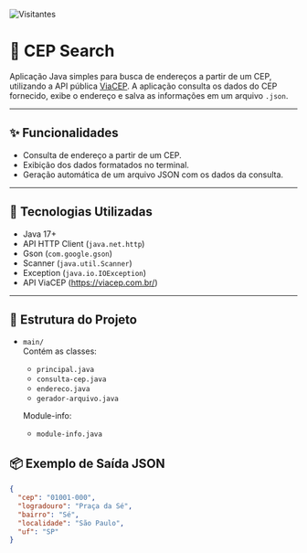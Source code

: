 ![Visitantes](https://komarev.com/ghpvc/?username=leonardoloss&label=Visualizações&color=0e75b6&style=flat)

# 📍 CEP Search

Aplicação Java simples para busca de endereços a partir de um CEP, utilizando a API pública [ViaCEP](https://viacep.com.br/). A aplicação consulta os dados do CEP fornecido, exibe o endereço e salva as informações em um arquivo `.json`.

---

## ✨ Funcionalidades

- Consulta de endereço a partir de um CEP.
- Exibição dos dados formatados no terminal.
- Geração automática de um arquivo JSON com os dados da consulta.

---

## 🧪 Tecnologias Utilizadas

- Java 17+
- API HTTP Client (`java.net.http`)
- Gson (`com.google.gson`)
- Scanner (`java.util.Scanner`)
- Exception (`java.io.IOException`)
- API ViaCEP (https://viacep.com.br/)

---

## 📁 Estrutura do Projeto

- `main/`  
  Contém as classes:  
  - `principal.java`  
  - `consulta-cep.java`  
  - `endereco.java`  
  - `gerador-arquivo.java`

  Module-info: 
  - `module-info.java`
 
## 📦 Exemplo de Saída JSON
```json
{
  "cep": "01001-000",
  "logradouro": "Praça da Sé",
  "bairro": "Sé",
  "localidade": "São Paulo",
  "uf": "SP"
}

